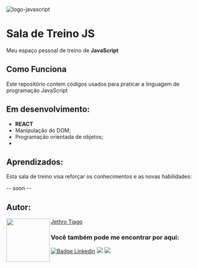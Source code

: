 ![logo-javascript](https://user-images.githubusercontent.com/103612874/202587581-ff231343-d815-4f5a-b684-17764fe785e5.png)

# Sala de Treino JS
Meu espaço pessoal de treino de <strong>JavaScript</strong>

## Como Funciona

Este repositório contem códigos usados para praticar a linguagem de programação JavaScript

## Em desenvolvimento:

* <strong>REACT</strong>
* Manipulação do DOM;
* Programação orientada de objetos;
* 

## Aprendizados:

Esta sala de treino visa reforçar os conhecimentos e as novas habilidades:

-- soon --


<h2 id="autor" align="left">Autor:</h2>
  <img align="left" src="https://avatars.githubusercontent.com/u/103612874?v=4" width=115>
<a href="https://github.com/JethroTiago">Jethro Tiago</a>
<h3 align="left">Você também pode me encontrar por aqui:</h3>
<p align="left">
  <a href="https://www.linkedin.com/in/jethrotiago/"><img src="https://img.shields.io/badge/LinkedIn-0077B5?style=for-the-badge&logo=linkedin&logoColor=white" alt="Badge Linkedin" /></a>
  <a href="https://www.youtube.com/c/BEIRADAAVENTURA" target="_blank"><img src="https://img.shields.io/badge/YouTube-FF0000?style=for-the-badge&logo=youtube&logoColor=white" target="_blank"></a>
  <a href="https://instagram.com/jethrotiago" target="_blank"><img src="https://img.shields.io/badge/-Instagram-%23E4405F?style=for-the-badge&logo=instagram&logoColor=white" target="_blank"></a>
  <br>